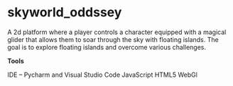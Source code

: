 # skyworld_oddssey
A 2d platform where a player controls a character equipped with a magical glider that allows them to soar through the sky with floating islands. 
The goal is to explore floating islands and overcome various challenges.

**Tools**

IDE – Pycharm and Visual Studio Code
JavaScript
HTML5
WebGl
